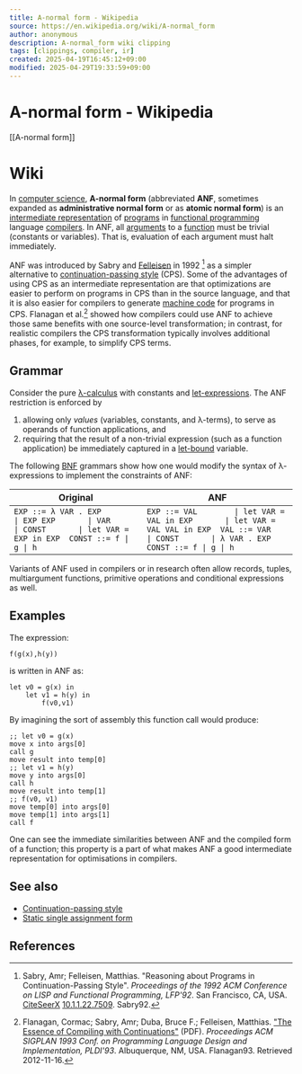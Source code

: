 ```yaml
---
title: A-normal form - Wikipedia
source: https://en.wikipedia.org/wiki/A-normal_form
author: anonymous
description: A-normal_form wiki clipping
tags: [clippings, compiler, ir]
created: 2025-04-19T16:45:12+09:00
modified: 2025-04-29T19:33:59+09:00
---
```


# A-normal form - Wikipedia

[[A-normal form]]

# Wiki

In [computer science](https://en.wikipedia.org/wiki/Computer_science "Computer science"), **A-normal form** (abbreviated **ANF**, sometimes expanded as **administrative normal form** or as **atomic normal form**) is an [intermediate representation](https://en.wikipedia.org/wiki/Intermediate_language "Intermediate language") of [programs](https://en.wikipedia.org/wiki/Program_\(computer_science\) "Program (computer science)") in [functional programming](https://en.wikipedia.org/wiki/Functional_programming "Functional programming") language [compilers](https://en.wikipedia.org/wiki/Compiler "Compiler"). In ANF, all [arguments](https://en.wikipedia.org/wiki/Argument_\(computer_science\) "Argument (computer science)") to a [function](https://en.wikipedia.org/wiki/Function_\(computer_science\) "Function (computer science)") must be trivial (constants or variables). That is, evaluation of each argument must halt immediately.

ANF was introduced by Sabry and [Felleisen](https://en.wikipedia.org/wiki/Matthias_Felleisen "Matthias Felleisen") in 1992 [^1] as a simpler alternative to [continuation-passing style](https://en.wikipedia.org/wiki/Continuation-passing_style "Continuation-passing style") (CPS). Some of the advantages of using CPS as an intermediate representation are that optimizations are easier to perform on programs in CPS than in the source language, and that it is also easier for compilers to generate [machine code](https://en.wikipedia.org/wiki/Machine_code "Machine code") for programs in CPS. Flanagan et al.[^2] showed how compilers could use ANF to achieve those same benefits with one source-level transformation; in contrast, for realistic compilers the CPS transformation typically involves additional phases, for example, to simplify CPS terms.

## Grammar

Consider the pure [λ-calculus](https://en.wikipedia.org/wiki/%CE%9B-calculus "Λ-calculus") with constants and [let-expressions](https://en.wikipedia.org/wiki/Let-expression "Let-expression"). The ANF restriction is enforced by

1. allowing only *values* (variables, constants, and λ-terms), to serve as operands of function applications, and
2. requiring that the result of a non-trivial expression (such as a function application) be immediately captured in a [let-bound](https://en.wikipedia.org/wiki/Let-bound "Let-bound") variable.

The following [BNF](https://en.wikipedia.org/wiki/Backus%E2%80%93Naur_form "Backus–Naur form") grammars show how one would modify the syntax of λ-expressions to implement the constraints of ANF:

| Original | ANF |
| --- | --- |
| ``` EXP ::= λ VAR . EXP       \| EXP EXP       \| VAR       \| CONST       \| let VAR = EXP in EXP  CONST ::= f \| g \| h ``` | ``` EXP ::= VAL        \| let VAR = VAL in EXP       \| let VAR = VAL VAL in EXP  VAL ::= VAR       \| CONST       \| λ VAR . EXP  CONST ::= f \| g \| h ``` |

Variants of ANF used in compilers or in research often allow records, tuples, multiargument functions, primitive operations and conditional expressions as well.

## Examples

The expression:

```
f(g(x),h(y))
```

is written in ANF as:

```
let v0 = g(x) in
    let v1 = h(y) in
        f(v0,v1)
```

By imagining the sort of assembly this function call would produce:

```
;; let v0 = g(x)
move x into args[0]
call g
move result into temp[0]
;; let v1 = h(y)
move y into args[0]
call h
move result into temp[1]
;; f(v0, v1)
move temp[0] into args[0]
move temp[1] into args[1]
call f
```

One can see the immediate similarities between ANF and the compiled form of a function; this property is a part of what makes ANF a good intermediate representation for optimisations in compilers.

## See also

- [Continuation-passing style](https://en.wikipedia.org/wiki/Continuation-passing_style "Continuation-passing style")
- [Static single assignment form](https://en.wikipedia.org/wiki/Static_single_assignment_form "Static single assignment form")

## References

[^1]: Sabry, Amr; Felleisen, Matthias. "Reasoning about Programs in Continuation-Passing Style". *Proceedings of the 1992 ACM Conference on LISP and Functional Programming, LFP'92*. San Francisco, CA, USA. [CiteSeerX](https://en.wikipedia.org/wiki/CiteSeerX_\(identifier\) "CiteSeerX (identifier)") [10.1.1.22.7509](https://citeseerx.ist.psu.edu/viewdoc/summary?doi=10.1.1.22.7509). Sabry92.
[^2]: Flanagan, Cormac; Sabry, Amr; Duba, Bruce F.; Felleisen, Matthias. ["The Essence of Compiling with Continuations"](http://users.soe.ucsc.edu/~cormac/papers/pldi93.pdf) (PDF). *Proceedings ACM SIGPLAN 1993 Conf. on Programming Language Design and Implementation, PLDI'93*. Albuquerque, NM, USA. Flanagan93. Retrieved 2012-11-16.
